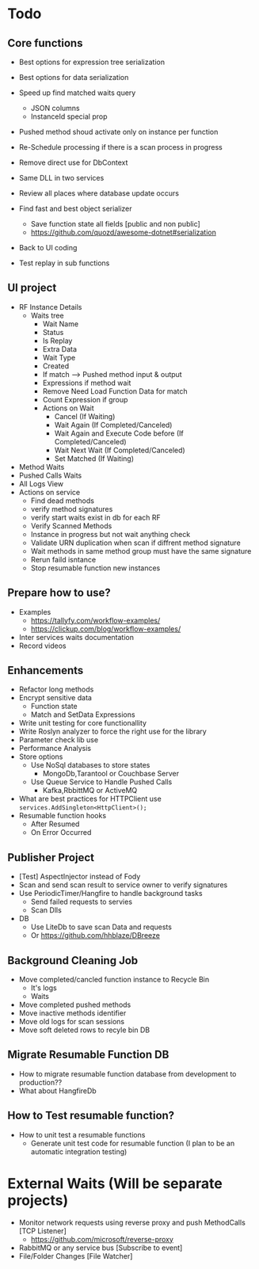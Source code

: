 ﻿# Todo

## Core functions
* Best options for expression tree serialization
* Best options for data serialization
* Speed up find matched waits query
	* JSON columns
	* InstanceId special prop
* Pushed method shoud activate only on instance per function
* Re-Schedule processing if there is a scan process in progress
* Remove direct use for DbContext
* Same DLL in two services
* Review all places where database update occurs
* Find fast and best object serializer
	* Save function state all fields [public and non public]
	* https://github.com/quozd/awesome-dotnet#serialization

* Back to UI coding
* Test replay in sub functions

## UI project
* RF Instance Details
	* Waits tree
		* Wait Name
		* Status
		* Is Replay
		* Extra Data
		* Wait Type
		* Created
		* If match --> Pushed method input & output
		* Expressions if method wait
		* Remove Need Load Function Data for match
		* Count Expression if group
		* Actions on Wait 
			* Cancel (If Waiting)
			* Wait Again (If Completed/Canceled)
			* Wait Again and Execute Code before (If Completed/Canceled)
			* Wait Next Wait (If Completed/Canceled)
			* Set Matched (If Waiting)
* Method Waits
* Pushed Calls Waits
* All Logs View
* Actions on service
	* Find dead methods
	* verify method signatures
	* verify start waits exist in db for each RF
	* Verify Scanned Methods 
	* Instance in progress but not wait anything check
	* Validate URN duplication when scan if diffrent method signature
	* Wait methods in same method group must have the same signature
	* Rerun faild isntance
	* Stop resumable function new instances

## Prepare how to use?
* Examples 
	* https://tallyfy.com/workflow-examples/
	* https://clickup.com/blog/workflow-examples/
* Inter services waits documentation
* Record videos

## Enhancements
* Refactor long methods
* Encrypt sensitive data
	* Function state
	* Match and SetData Expressions
* Write unit testing for core functionallity
* Write Roslyn analyzer to force the right use for the library
* Parameter check lib use
* Performance Analysis
* Store options
	* Use NoSql databases to store states
		* MongoDb,Tarantool or Couchbase Server
	* Use Queue Service to Handle Pushed Calls
		* Kafka,RbbittMQ or ActiveMQ
* What are best practices for HTTPClient use `services.AddSingleton<HttpClient>();`
* Resumable function hooks
	* After Resumed
	* On Error Occurred


## Publisher Project
* [Test] AspectInjector instead of Fody 
* Scan and send scan result to service owner to verify signatures
* Use PeriodicTimer/Hangfire to handle background tasks
	* Send failed requests to servies
	* Scan Dlls
* DB
	* Use LiteDb to save scan Data and requests
	* Or https://github.com/hhblaze/DBreeze

## Background Cleaning Job
* Move completed/cancled function instance to Recycle Bin
	* It's logs
	* Waits
* Move completed pushed methods
* Move inactive methods identifier
* Move old logs for scan sessions
* Move soft deleted rows to recyle bin DB

## Migrate Resumable Function DB
* How to migrate resumable function database from development to production??
* What about HangfireDb

## How to Test resumable function?
* How to unit test a resumable functions
	* Generate unit test code for resumable function (I plan to be an automatic integration testing)

# External Waits (Will be separate projects)
* Monitor network requests using reverse proxy and push MethodCalls [TCP Listener]
	* https://github.com/microsoft/reverse-proxy
* RabbitMQ or any service bus [Subscribe to event]
* File/Folder Changes [File Watcher]